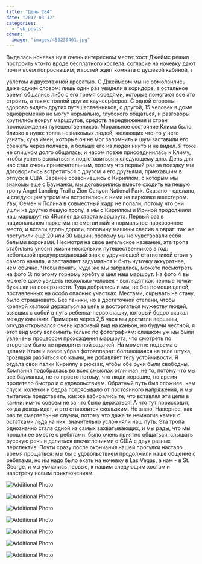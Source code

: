```yaml
---
title: "День 284"
date: "2017-03-12"
categories: 
  - "vk_posts"
cover:
  image: "images/456239461.jpg"
---
```


Выдалась ночевка ну в очень интересном месте: хост Джеймс решил построить что-то вроде бесплатного хостела: согласие на ночевку дают почти всем попросившим, и гостей ждет комната с душевой кабиной, т

<!--more--> уалетом и двухэтажной кроватью. С Джеймсом мы не обмолвились даже одним словом: лишь один раз увидели в коридоре, а остальное время общались либо с его тремя соседями, которые помогают все это строить, а также толпой других каучсерферов. С одной стороны - здорово видеть других путешественников, с другой, 15 человек в доме одновременно не могут нормально, глубокого общаться, и разговоры крутились вокруг маршрутов, средств передвижения и стран происхождения путешественников. Моральное состояние Клима было близко к нулю: толпа незнакомых людей, желающих что-то у него узнать, куча имен, которые он не мог запомнить и шум заставили его сбежать через полчаса, и больше его из людей никто и не видел. Я тоже не слишком долго общалась, и часом позже присоединилась к Климу, чтобы успеть выспаться и подготовиться к следующему дню. День для нас стал очень примечательным, потому что первый раз за поездку мы договорились встретиться с другом и его друзьями, приехавшим в отпуск в США. Заранее созвонившись с Кириллом, с которым мы знакомы еще с Бауманки, мы договорились вместе сходить на пешую тропу Angel Landing Trail в Zion Canyon National Park. Сказано - сделано, и следующим утром мы встретились с ними на парковке вшестером. Увы, Семен и Полина в совместный кадр не попали, потому что они ушли на другую пешую тропу, а мы с Кириллом и Ириной продолжили наш маршрут на 4Runner до старта маршрута. Первый раз в национальном парке мы не смогли найти нормальное парковочное место, и встали вдоль дороги, половину машины свесив в овраг: так же поступили еще 20 или 30 машин, поэтому мы не чувствовали себя белыми воронами. Несмотря на свое ангельское название, эта тропа стабильно уносит жизни нескольких путешественников в год: небольшой предупреждающий знак с удручающей статистикой стоит у самого начала, и заставляет задуматься и быть чуточку аккуратнее, чем обычно. Чтобы понять, куда же мы забрались, можете посмотреть на фото 3: по этому горному хребту и шел наш маршрут. На фото 4 вы можете даже увидеть несколько человек - выглядят как черные точки-букашки на поверхности. Туда добрались и мы, не без помощи цепей, поставленных на особо опасных участках. Местами, скрывать не стану, было страшновато. Без паники, но в достаточной степени, чтобы крепкой хваткой держаться за цепь и восторгаться мужеству людей, взявших с собой в путь ребенка-первоклашку, который бодро скакал между камнями. Примерно через 2,5 часа мы достигли вершины, откуда открывался очень красивый вид на каньон, но будучи честной, я этот вид могу вспомнить только по фотографиям: слишком уж мы были увлечены процессом прохождения маршрута, что смотреть по сторонам было не приоритетной задачей. На моменте подъема с цепями Клим и вовсе убрал фотоаппарат: болтающаяся на теле штука, грозящая разбиться об камни, не добавляет телу устойчивости. Я отдала свои палки Кириллу в рюкзак, чтобы обе руки были свободны. Компания подобралась во всех смыслах отличная: не то, потому что мы все бауманцы, не то просто потому, что люди хорошие, но время пролетело быстро и с удовольствием. Обратный путь был сложнее, чем спуск: коленки и бедра потрясывало от постоянного напряжения, и мы пытались представить, как же взбирались те, что вставлял эти цепи в камни: им-то совсем не за что было держаться! А что тут происходит, когда дождь идет, и это становится скользким. Не знаю. Наверное, как раз те смертельные случаи, потому что даже те немногие камни с остатками льда на них, значительно усложняли наш путь. Эта тропа однозначно стала одной из самых захватывающих, и мы рады, что мы прошли ее вместе с ребятами: было очень приятно общаться, слышать русскую речь и делиться впечатлениями о США с двух разных перспектив. Почти сразу после окончания нашей прогулки настало время прощаться: мы бы с удовольствием продолжили наше общение с ребятами, но им надо было ехать на ночевку в Las Vegas, а нам - в St. George, и мы умчались первые, к нашим следующим хостам и навстречу новым приключениям.

![Additional Photo](https://vodpop.ru/wp-content/uploads/2023/07/456239462.jpg)

![Additional Photo](https://vodpop.ru/wp-content/uploads/2023/07/456239463.jpg)

![Additional Photo](https://vodpop.ru/wp-content/uploads/2023/07/456239464.jpg)

![Additional Photo](https://vodpop.ru/wp-content/uploads/2023/07/456239465.jpg)

![Additional Photo](https://vodpop.ru/wp-content/uploads/2023/07/456239466.jpg)

![Additional Photo](https://vodpop.ru/wp-content/uploads/2023/07/456239467.jpg)

![Additional Photo](https://vodpop.ru/wp-content/uploads/2023/07/456239468.jpg)
